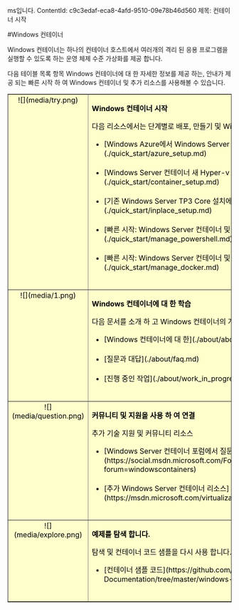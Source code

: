 ms입니다. ContentId: c9c3edaf-eca8-4afd-9510-09e78b46d560
제목: 컨테이너 시작

#Windows 컨테이너

Windows 컨테이너는 하나의 컨테이너 호스트에서 여러개의 격리 된 응용 프로그램을 실행할 수 있도록 하는 운영 체제 수준 가상화를 제공 합니다.

다음 테이블 목록 항목 Windows 컨테이너에 대 한 자세한 정보를 제공 하는, 안내가 제공 되는 빠른 시작 하 여 Windows 컨테이너 및 추가 리소스를 사용해볼 수 있습니다.

<table border="1" style="background-color:FFFFCC;border-collapse:collapse;border:1px solid FFCC00;color:000000;width:100%" cellpadding="15" cellspacing="3">
        <tr valign="top">
        <td><center>![](media/try.png)</center></td>
        <td>        
              <p><strong>Windows 컨테이너 시작</strong></p>
              <p>다음 리소스에서는 단계별로 배포, 만들기 및 Windows 컨테이너의 간단한 관리 합니다.</p>
            <ul>
                <li class="unordered">[Windows Azure에서 Windows Server 컨테이너 시작](./quick_start/azure_setup.md)<br /><br /></li>
                <li class="unordered">[Windows Server 컨테이너 새 Hyper-v 가상 컴퓨터에서 시작](./quick_start/container_setup.md)<br /><br /></li>
                <li class="unordered">[기존 Windows Server TP3 Core 설치에서 Windows Server 컨테이너 시작](./quick_start/inplace_setup.md)<br /><br /></li>
                <li class="unordered">[빠른 시작: Windows Server 컨테이너 및 PowerShell](./quick_start/manage_powershell.md)<br /><br /></li>
                <li class="unordered">[빠른 시작: Windows Server 컨테이너 및 Docker](./quick_start/manage_docker.md)<br /><br /></li>      
            </ul>
        </td>
    </tr>
    <tr valign="top">
        <td><center>![](media/1.png)</center></td>
        <td valign="top">       
                <p><strong>Windows 컨테이너에 대 한 학습</strong></p>
                <p>다음 문서를 소개 하 고 Windows 컨테이너의 개요를 제공합니다.</p>
            <ul>
                <li class="unordered">[Windows 컨테이너에 대 한](./about/about_overview.md)<br /><br /></li>
                <li class="unordered">[질문과 대답](./about/faq.md)<br /><br /></li>
                <li class="unordered">[진행 중인 작업](./about/work_in_progress.md)<br /><br /></li>
            </ul>   
        </td>
    </tr>
    <tr valign="top">
        <td><center>![](media/question.png)</center></td>
        <td>        
              <p><strong>커뮤니티 및 지원을 사용 하 여 연결</strong></p>
              <p>추가 기술 지원 및 커뮤니티 리소스</p>
            <ul>
                <li class="unordered">[Windows Server 컨테이너 포럼에서 질문](https://social.msdn.microsoft.com/Forums/en-US/home?forum=windowscontainers)<br /><br /></li>
                <li class="unordered">[추가 Windows Server 컨테이너 리소스](https://msdn.microsoft.com/virtualization/community/community_overview)<br /><br /></li>
            </ul>
        </td>
    </tr>   
    <tr valign="top">
        <td><center>![](media/explore.png)</center></td>
        <td>        
              <p><strong>예제를 탐색 합니다.</strong></p>
              <p>탐색 및 컨테이너 코드 샘플을 다시 사용 합니다.</p>
            <ul>
                <li class="unordered">[컨테이너 샘플 코드](https://github.com/Microsoft/Virtualization-Documentation/tree/master/windows-server-container-samples)<br /><br /></li>
            </ul>
        </td>
    </tr>
</table>




